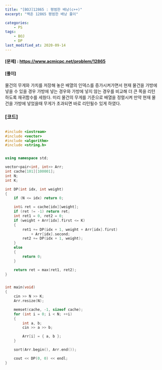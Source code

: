 ```yaml
---
title: "[BOJ]12865 : 평범한 배낭(c++)"
excerpt: "백준 12865 평범한 배낭 풀이"

categories:
    - PS
tags:
    - BOJ
    - DP
last_modified_at: 2020-09-14
---
```


#### [문제] : <https://www.acmicpc.net/problem/12865>

#### [풀이]

물건의 무게와 가치를 저장해 놓은 배열의 인덱스를 증가시켜가면서 현재 물건을 가방에 넣을 수 있을 경우
가방에 넣는 경우와 가방에 넣지 않는 경우를 비교해 더 큰 쪽을 리턴하도록 재귀함수를 세웠다. 
미리 물건의 무게를 기준으로 배열을 정렬시켜 만약 현재 물건을 가방에 넣었을때 무게가 초과되면 바로 
리턴될수 있게 하였다.

### [코드]

```cpp

#include <iostream>
#include <vector>
#include <algorithm>
#include <string.h>


using namespace std;

vector<pair<int, int>> Arr;
int cache[101][100001];
int N;
int K;

int DP(int idx, int weight)
{
	if (N <= idx) return 0;

	int& ret = cache[idx][weight];
	if (ret != -1) return ret;
	int ret1 = 0, ret2 = 0;
	if (weight + Arr[idx].first <= K)
	{
		ret1 += DP(idx + 1, weight + Arr[idx].first) 
			+ Arr[idx].second;
		ret2 += DP(idx + 1, weight);
	}
	else
	{
		return 0;
	}

	return ret = max(ret1, ret2);
}


int main(void)
{
	cin >> N >> K;
	Arr.resize(N);

	memset(cache, -1, sizeof cache);
	for (int i = 0; i < N; ++i)
	{
		int a, b;
		cin >> a >> b;

		Arr[i] = { a, b };
	}

	sort(Arr.begin(), Arr.end());

	cout << DP(0, 0) << endl;
}

```